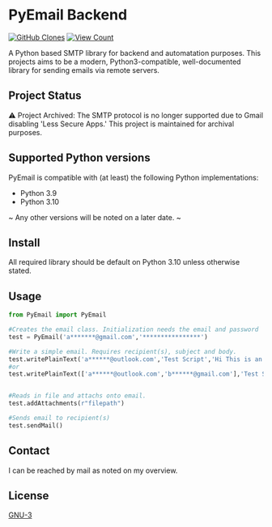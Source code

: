 PyEmail Backend
===============
[![GitHub Clones](https://img.shields.io/badge/dynamic/json?color=success&label=Clone&query=count&url=https://gist.githubusercontent.com/MisterSoandSo/1a51ed347f57857e2304f54123de2759/raw/clone.json&logo=github)]()
[![View Count](https://img.shields.io/badge/dynamic/json?color=success&label=Views&query=uniques&url=https://gist.githubusercontent.com/MisterSoandSo/1a51ed347f57857e2304f54123de2759/raw/clone.json&logo=github)]()

A Python based SMTP library for backend and automatation purposes. This projects aims to be a modern, Python3-compatible, well-documented library for
sending emails via remote servers.

## Project Status
⚠️ Project Archived: The SMTP protocol is no longer supported due to Gmail disabling 'Less Secure Apps.' This project is maintained for archival purposes.

## Supported Python versions
PyEmail is compatible with (at least) the following Python implementations:
* Python 3.9
* Python 3.10

~ Any other versions will be noted on a later date. ~

## Install
All required library should be default on Python 3.10 unless otherwise stated.

## Usage

```python
from PyEmail import PyEmail

#Creates the email class. Initialization needs the email and password
test = PyEmail('a*******@gmail.com','****************')

#Write a simple email. Requires recipient(s), subject and body.
test.writePlainText('a******@outlook.com','Test Script','Hi This is an automated test message')
#or
test.writePlainText(['a******@outlook.com','b******@gmail.com'],'Test Script','Hi This is an automated test message')


#Reads in file and attachs onto email.
test.addAttachments(r"filepath")

#Sends email to recipient(s)
test.sendMail()

```
## Contact
I can be reached by mail as noted on my overview.

## License
[GNU-3](https://choosealicense.com/licenses/gpl-3.0/)
